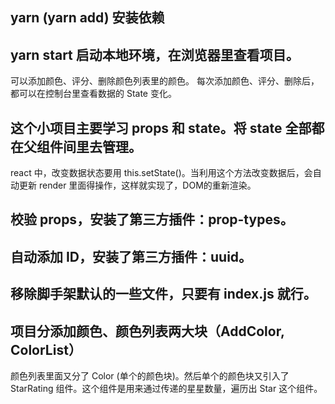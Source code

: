 ## yarn (yarn add) 安装依赖

## yarn start 启动本地环境，在浏览器里查看项目。
可以添加颜色、评分、删除颜色列表里的颜色。
每次添加颜色、评分、删除后，都可以在控制台里查看数据的 State 变化。

## 这个小项目主要学习 props 和 state。将 state 全部都在父组件间里去管理。
react 中，改变数据状态要用 this.setState()。当利用这个方法改变数据后，会自动更新 render 里面得操作，这样就实现了，DOM的重新渲染。

## 校验 props，安装了第三方插件：prop-types。

## 自动添加 ID，安装了第三方插件：uuid。

## 移除脚手架默认的一些文件，只要有 index.js 就行。

## 项目分添加颜色、颜色列表两大块（AddColor, ColorList）
颜色列表里面又分了 Color (单个的颜色块)。然后单个的颜色块又引入了 StarRating 组件。这个组件是用来通过传递的星星数量，遍历出 Star 这个组件。
